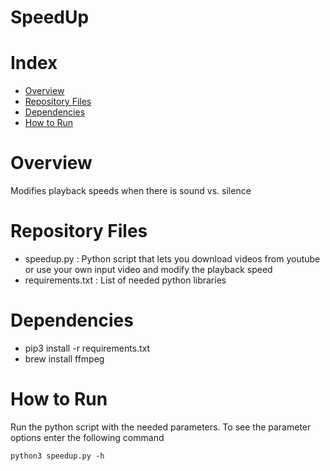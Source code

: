 SpeedUp
======

# Index

- [Overview](#overview)
- [Repository Files](#repository-files)
- [Dependencies](#dependencies)
- [How to Run](#how-to-run)


<a name="overview"></a>

# Overview
Modifies playback speeds when there is sound vs. silence


<a name="repository-files"></a>

# Repository Files
- speedup.py : Python script that lets you download videos from youtube or use your own input video and modify the playback speed
- requirements.txt : List of needed python libraries

<a name="dependencies"></a>

# Dependencies
- pip3 install -r requirements.txt
- brew install ffmpeg


<a name="how-to-run"></a>

# How to Run
Run the python script with the needed parameters. To see the parameter options enter the following command

    python3 speedup.py -h



